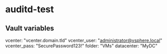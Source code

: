 # auditd-test

## Vault variables

vcenter: "vcenter.domain.tld"
vcenter_user: "administrator@vsphere.local"
vcenter_pass: "SecurePassword123!"
folder: "VMs"
datacenter: "MyDC"
